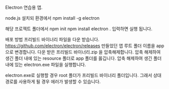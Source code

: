Electron 연습용 앱.

node.js 설치되 환경에서
npm install -g electron

해당 프로젝트 폴더에서
npm init
npm install
electron .
입력하면 실행 됩니다.

배포 방법
프리빌드 바이너리 파일을 다운 받습니다.
https://github.com/electron/electron/releases
만들었던 앱 루트 폴더 이름을 app으로 변경합니다.
다운 받은 프리빌드 바이너리.zip 을 압축해제합니다.
압축 해제하여 생긴 폴더 내에 있는 resource 폴더로 app 폴더를 옳깁니다.
압축 해제하여 생긴 폴더 내에 있는 electron.exe 파일을 실행합니다.

electron.exe로 실행할 경우 root 폴더가 프리빌드 바이너리 폴더입니다.  그래서 상대경로를 사용하게 될 경우 에러가 발생할 수 있습니다.
